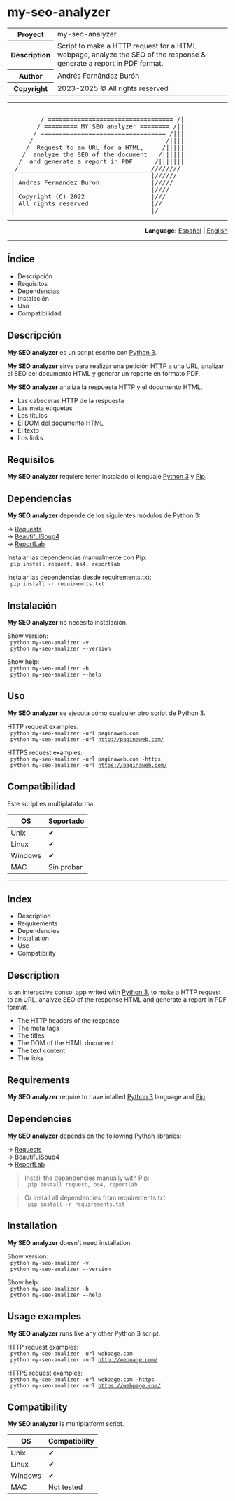 # my-seo-analyzer 

<div align="center">
  <table border="0" cellpadding="0" cellspacing="0">
    <tbody>
      <tr>
        <th>Proyect</th>
        <td>my-seo-analyzer</td>
      </tr>
      <tr>
        <th>Description</th>
		    <td>Script to make a HTTP request for a HTML webpage, analyze the SEO of the response & generate a report in PDF format.</td>
      </tr>
      <tr>
        <th>Author</th>
        <td>Andrés Fernández Burón</td>
      </tr>
      <tr>
        <th>Copyright</th>
        <td>2023-2025 &copy; All rights reserved</td>
      </tr>
    </tbody>
  </table>
</div>

<div>
<hr>
<pre>
          _____________________________________
         / ================================== /|
        / ========= MY SEO analyzer ======== /||
       / ================================== /|||
      /                                    /||||
     /  Request to an URL for a HTML,     /|||||
    /  analyze the SEO of the document   /||||||
   /  and generate a report in PDF      /|||||||
  /____________________________________////////
 |                                     |//////
 | Andres Fernandez Buron              |/////
 |                                     |////
 | Copyright (C) 2022                  |///
 | All rights reserved                 |//
 |_____________________________________|/
</pre>
<hr>
</div>

<div id="index" align="right">
	<b>Language:</b> <a href="#index-es">Español</a> | <a href="#index-en">English</a>
</div>

<hr>

<div id="index-es">

## Índice

- Descripción
- Requisitos
- Dependencias
- Instalación
- Uso
- Compatibilidad

</div>

<div id="readme-es">  

## Descripción
<b>My SEO analyzer</b> es un script escrito con <a href="https://www.python.org/doc/" target="_blank">Python 3</a>.

<b>My SEO analyzer</b> sirve para realizar una petición HTTP a una URL, analizar el SEO del documento HTML y generar un reporte en formato PDF.

<b>My SEO analyzer</b> analiza la respuesta HTTP y el documento HTML.

- Las cabeceras HTTP de la respuesta
- Las meta etiquetas
- Los títulos
- El DOM del documento HTML
- El texto
- Los links
  
## Requisitos
<b>My SEO analyzer</b> requiere tener instalado el lenguaje <a href="https://www.python.org/downloads/" target="_blank">Python 3</a> y <a href="" target="_blank">Pip</a>.
  
## Dependencias
<b>My SEO analyzer</b> depende de los siguientes módulos de Python 3:  

-> <a href="https://requests.readthedocs.io/en/latest/" target="_blank">Requests</a>  
-> <a href="https://www.crummy.com/software/BeautifulSoup/bs4/doc/" target="_blank">BeautifulSoup4</a>  
-> <a href="" target="_blank">ReportLab</a>  

Instalar las dependencias manualmente con Pip:  
<code> pip install request, bs4, reportlab </code>  

Instalar las dependencias desde requirements.txt:  
<code> pip install -r requiremnts.txt </code>
  
## Instalación  

<b>My SEO analyzer</b> no necesita instalación</a>.    

Show version:  
<code> python my-seo-analizer -v </code>  
<code> python my-seo-analizer --version </code>  

Show help:  
<code> python my-seo-analizer -h </code>  
<code> python my-seo-analizer --help </code> 
  
## Uso  

<b>My SEO analyzer</b> se ejecuta cómo cualquier otro script de Python 3.  

HTTP request examples:  
<code> python my-seo-analizer -url paginaweb.com </code>  
<code> python my-seo-analizer -url http://paginaweb.com/ </code>  

HTTPS request examples:  
<code> python my-seo-analizer -url paginaweb.com -https </code>  
<code> python my-seo-analizer -url https://paginaweb.com/ </code>  
  
## Compatibilidad  

Este script es multiplataforma.

<div align="center">

| OS      | Soportado  |
|---------|------------|
| Unix    | &#10004; |
| Linux   | &#10004; |
| Windows | &#10004; |
| MAC     | Sin probar |

</div>

</div>


<div id="readme-en">
<hr>

<div id="index-en">

## Index

- Description
- Requirements
- Dependencies
- Installation
- Use
- Compatibility

</div>

## Description
Is an interactive consol app writed with <a href="https://www.python.org/downloads/" target="_blank">Python 3</a>, to make a HTTP request to an URL, analyze SEO of the response HTML and generate a report in PDF format.  

- The HTTP headers of the response
- The meta tags
- The titles
- The DOM of the HTML document
- The text content
- The links 
  
## Requirements

<b>My SEO analyzer</b> require to have intalled <a href="https://www.python.org/downloads/" target="_blank">Python 3</a> language and <a href="">Pip</a>.
  
## Dependencies

<b>My SEO analyzer</b> depends on the following Python libraries:  

-> <a href="https://requests.readthedocs.io/en/latest/" target="_blank">Requests</a>  
-> <a href="https://www.crummy.com/software/BeautifulSoup/bs4/doc/" target="_blank">BeautifulSoup4</a>  
-> <a href="">ReportLab</a>  

> Install the dependencies manually with Pip:  
> <code>   pip install request, bs4, reportlab </code>  

> Or install all dependencies from requirements.txt:  
> <code> pip install -r requirements.txt </code>  
  
## Installation
<b>My SEO analyzer</b> doesn't need installation.  

Show version:  
<code> python my-seo-analizer -v </code>  
<code> python my-seo-analizer --version </code>

Show help:  
<code> python my-seo-analizer -h </code>  
<code> python my-seo-analizer --help </code>  

## Usage examples

<b>My SEO analyzer</b> runs like any other Python 3 script.   

HTTP request examples:  
<code> python my-seo-analizer -url webpage.com </code>  
<code> python my-seo-analizer -url http://webpage.com/ </code>  

HTTPS request examples:  
<code> python my-seo-analizer -url webpage.com -https </code>  
<code> python my-seo-analizer -url https://webpage.com/ </code>  
  
## Compatibility

<b>My SEO analyzer</b> is multiplatform script.

<div align="center">  

| OS      | Compatibility |
|---------|---------------|
| Unix    | &#10004; |
| Linux   | &#10004; |
| Windows | &#10004; |
| MAC     | Not tested |
  
</div>

</div>
